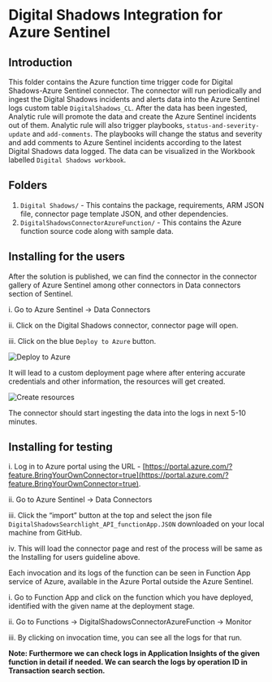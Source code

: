 # Digital Shadows Integration for Azure Sentinel

## Introduction

This folder contains the Azure function time trigger code for Digital Shadows-Azure Sentinel connector. The connector will run periodically and ingest the Digital Shadows incidents and alerts data into the Azure Sentinel logs custom table `DigitalShadows_CL`. After the data has been ingested, Analytic rule will promote the data and create the Azure Sentinel incidents out of them. Analytic rule will also trigger playbooks, `status-and-severity-update` and `add-comments`. The playbooks will change the status and severity and add comments to Azure Sentinel incidents according to the latest Digital Shadows data logged. The data can be visualized in the Workbook labelled `Digital Shadows workbook`.

## Folders

1. `Digital Shadows/` - This contains the package, requirements, ARM JSON file, connector page template JSON, and other dependencies. 
2. `DigitalShadowsConnectorAzureFunction/` - This contains the Azure function source code along with sample data.


## Installing for the users

After the solution is published, we can find the connector in the connector gallery of Azure Sentinel among other connectors in Data connectors section of Sentinel. 

i. Go to Azure Sentinel -> Data Connectors

ii. Click on the Digital Shadows connector, connector page will open. 

iii. Click on the blue `Deploy to Azure` button.   

![Deploy to Azure](https://user-images.githubusercontent.com/88835344/143393168-018f97fb-95c1-4884-ba93-09306dd168b0.png)



It will lead to a custom deployment page where after entering accurate credentials and other information, the resources will get created. 


![Create resources](https://user-images.githubusercontent.com/88835344/142581668-5d5dd767-55a2-49fc-a9c9-eb458f75a2a7.png)


The connector should start ingesting the data into the logs in next 5-10 minutes.


## Installing for testing


i. Log in to Azure portal using the URL - [https://portal.azure.com/?feature.BringYourOwnConnector=true](https://portal.azure.com/?feature.BringYourOwnConnector=true).

ii. Go to Azure Sentinel -> Data Connectors

iii. Click the “import” button at the top and select the json file `DigitalShadowsSearchlight_API_functionApp.JSON` downloaded on your local machine from GitHub.

iv. This will load the connector page and rest of the process will be same as the Installing for users guideline above.


Each invocation and its logs of the function can be seen in Function App service of Azure, available in the Azure Portal outside the Azure Sentinel.

i. Go to Function App and click on the function which you have deployed, identified with the given name at the deployment stage.

ii. Go to Functions -> DigitalShadowsConnectorAzureFunction -> Monitor

iii. By clicking on invocation time, you can see all the logs for that run. 

**Note: Furthermore we can check logs in Application Insights of the given function in detail if needed. We can search the logs by operation ID in Transaction search section.**